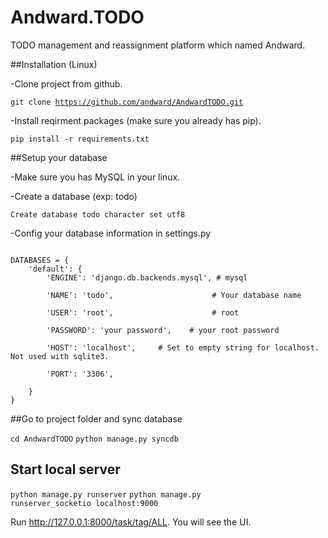 # Andward.TODO
TODO management and reassignment platform which named Andward.

##Installation (Linux)

-Clone project from github.

<code>git clone https://github.com/andward/AndwardTODO.git</code>

-Install reqirment packages (make sure you already has pip).

<code>pip install -r requirements.txt</code>

##Setup your database

-Make sure you has MySQL in your linux.

-Create a database (exp: todo)

<code>Create database todo character set utf8</code>

-Config your database information in settings.py

<code>
DATABASES = {
    'default': {
        'ENGINE': 'django.db.backends.mysql', # mysql<br />
        'NAME': 'todo',                      # Your database name<br />
        'USER': 'root',                      # root<br />
        'PASSWORD': 'your password',    # your root password<br />
        'HOST': 'localhost',     # Set to empty string for localhost. Not used with sqlite3.<br />
        'PORT': '3306',<br />                
    }
}
</code>

##Go to project folder and sync database

<code>cd AndwardTODO</code>
<code>python manage.py syncdb</code>

## Start local server
<code>python manage.py runserver</code>
<code>python manage.py runserver_socketio localhost:9000</code>

Run http://127.0.0.1:8000/task/tag/ALL. You will see the UI.



